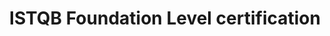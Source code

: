 ---
institution: German Testing Board e.V.
month_started: September
month_ended: September
year_ended: 2019
year_ended: 2019
title: ISTQB Foundation Level certification
---